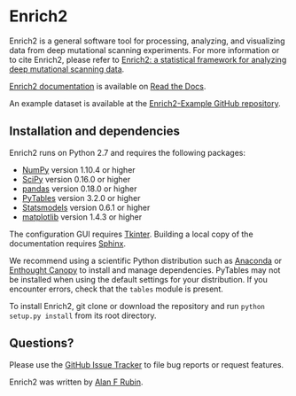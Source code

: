 Enrich2
=======

Enrich2 is a general software tool for processing, analyzing, and visualizing data from deep mutational scanning experiments. For more information or to cite Enrich2, please refer to [Enrich2: a statistical framework for analyzing deep mutational scanning data](http://biorxiv.org).

[Enrich2 documentation](https://enrich2.readthedocs.io) is available on [Read the Docs](https://readthedocs.org/).

An example dataset is available at the [Enrich2-Example GitHub repository](https://github.com/FowlerLab/Enrich2-Example/).

Installation and dependencies
-----------------------------

Enrich2 runs on Python 2.7 and requires the following packages:

* [NumPy](http://www.numpy.org/) version 1.10.4 or higher
* [SciPy](http://www.scipy.org/) version 0.16.0 or higher
* [pandas](http://pandas.pydata.org/) version 0.18.0 or higher
* [PyTables](http://www.pytables.org/) version 3.2.0 or higher
* [Statsmodels](http://statsmodels.sourceforge.net/) version 0.6.1 or higher
* [matplotlib](http://matplotlib.org/) version 1.4.3 or higher

The configuration GUI requires [Tkinter](https://docs.python.org/2/library/tkinter.html). Building a local copy of the documentation requires [Sphinx](http://sphinx-doc.org/).

We recommend using a scientific Python distribution such as [Anaconda](https://store.continuum.io/cshop/anaconda/) or [Enthought Canopy](https://www.enthought.com/products/canopy/) to install and manage dependencies. PyTables may not be installed when using the default settings for your distribution. If you encounter errors, check that the `tables` module is present. 

To install Enrich2, git clone or download the repository and run `python setup.py install` from its root directory.

Questions?
----------

Please use the [GitHub Issue Tracker](https://github.com/FowlerLab/Enrich2/issues) to file bug reports or request features. 

Enrich2 was written by [Alan F Rubin](mailto:alan.rubin@wehi.edu.au).
